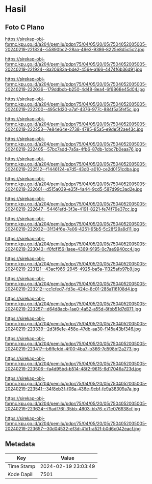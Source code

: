 # Hasil

## Foto C Plano

https://sirekap-obj-formc.kpu.go.id/a204/pemilu/pdpr/75/04/05/20/05/7504052005005-20240219-221824--55890bc2-28aa-49e3-9386-8225e8d5c5c2.jpg

https://sirekap-obj-formc.kpu.go.id/a204/pemilu/pdpr/75/04/05/20/05/7504052005005-20240219-221924--8a20683a-bde2-456e-a166-4474f6b36d91.jpg

https://sirekap-obj-formc.kpu.go.id/a204/pemilu/pdpr/75/04/05/20/05/7504052005005-20240219-222036--179ddbcb-b250-4d48-8ea4-6f6868e45d04.jpg

https://sirekap-obj-formc.kpu.go.id/a204/pemilu/pdpr/75/04/05/20/05/7504052005005-20240219-222200--495c1d20-a7af-4376-977c-884f5a5fef5c.jpg

https://sirekap-obj-formc.kpu.go.id/a204/pemilu/pdpr/75/04/05/20/05/7504052005005-20240219-222253--7e84e64e-2738-4785-85a5-e9de5f2ae43c.jpg

https://sirekap-obj-formc.kpu.go.id/a204/pemilu/pdpr/75/04/05/20/05/7504052005005-20240219-222405--57bc7add-7a5a-4fb6-87db-1cbc7b0eaa76.jpg

https://sirekap-obj-formc.kpu.go.id/a204/pemilu/pdpr/75/04/05/20/05/7504052005005-20240219-222512--f1446124-e7d5-43d0-a010-ce2d0151cdba.jpg

https://sirekap-obj-formc.kpu.go.id/a204/pemilu/pdpr/75/04/05/20/05/7504052005005-20240219-222601--d515a039-e35f-4a44-9cd5-587d99c3ad2e.jpg

https://sirekap-obj-formc.kpu.go.id/a204/pemilu/pdpr/75/04/05/20/05/7504052005005-20240219-222647--54461efd-3f3e-4191-8221-fe74f79e37cc.jpg

https://sirekap-obj-formc.kpu.go.id/a204/pemilu/pdpr/75/04/05/20/05/7504052005005-20240219-222932--31f34f6e-7e06-4251-95b5-5c28f29a9d11.jpg

https://sirekap-obj-formc.kpu.go.id/a204/pemilu/pdpr/75/04/05/20/05/7504052005005-20240219-223043--f0fdf156-1aee-4369-9195-0c7ae9940cc4.jpg

https://sirekap-obj-formc.kpu.go.id/a204/pemilu/pdpr/75/04/05/20/05/7504052005005-20240219-223121--43acf966-2945-4925-ba5a-11325afb97b9.jpg

https://sirekap-obj-formc.kpu.go.id/a204/pemilu/pdpr/75/04/05/20/05/7504052005005-20240219-223212--cc1cfed7-fd3e-424c-8c01-285a116108d4.jpg

https://sirekap-obj-formc.kpu.go.id/a204/pemilu/pdpr/75/04/05/20/05/7504052005005-20240219-223257--d64d8acb-1ae0-4a52-a55d-8fbb51d7d071.jpg

https://sirekap-obj-formc.kpu.go.id/a204/pemilu/pdpr/75/04/05/20/05/7504052005005-20240219-223339--2d3f6e1e-458e-47db-aa30-f145a43bf346.jpg

https://sirekap-obj-formc.kpu.go.id/a204/pemilu/pdpr/75/04/05/20/05/7504052005005-20240219-223417--b6ffefdd-4f00-4ba7-b366-7d598bf2a273.jpg

https://sirekap-obj-formc.kpu.go.id/a204/pemilu/pdpr/75/04/05/20/05/7504052005005-20240219-223506--fa4d95bd-b514-48f2-9615-6d17046a723d.jpg

https://sirekap-obj-formc.kpu.go.id/a204/pemilu/pdpr/75/04/05/20/05/7504052005005-20240219-223541--34f8eb3f-f06a-436e-9cbf-fe9a38309a7a.jpg

https://sirekap-obj-formc.kpu.go.id/a204/pemilu/pdpr/75/04/05/20/05/7504052005005-20240219-223624--f9adf76f-35bb-4603-bb76-c71e076938cf.jpg

https://sirekap-obj-formc.kpu.go.id/a204/pemilu/pdpr/75/04/05/20/05/7504052005005-20240219-223657--30d04532-ef3d-41d1-a52f-b0d6c042eacf.jpg


## Metadata

| Key        | Value               |
| ---------- | ------------------- |
| Time Stamp | 2024-02-19 23:03:49 |
| Kode Dapil | 7501                |



